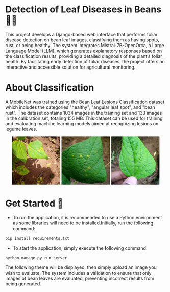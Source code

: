 # Detection of Leaf Diseases in Beans 🌱🫘

This project develops a Django-based web interface that performs foliar disease detection on bean leaf images, classifying them as having spots, rust, or being healthy. The system integrates Mistral-7B-OpenOrca, a Large Language Model (LLM), which generates explanatory responses based on the classification results, providing a detailed diagnosis of the plant’s foliar health. By facilitating early detection of foliar diseases, the project offers an interactive and accessible solution for agricultural monitoring.

# About Classification
A MobileNet was trained using the [Bean Leaf Lesions Classification dataset](https://www.kaggle.com/datasets/marquis03/bean-leaf-lesions-classification) which includes the categories "healthy", "angular leaf spot", and "bean rust". The dataset contains 1034 images in the training set and 133 images in the calibration set, totaling 155 MB. This dataset can be used for training and evaluating machine learning models aimed at recognizing lesions on legume leaves.

<p align="center">
  <img src="static/angular_leaf_spot_train.0.jpg" width="30%" />
  <img src="static/bean_rust_train.26.jpg" width="30%" />
  <img src="static/healthy_train.6.jpg" width="30%" />
</p>

# Get Started 🚀
- To run the application, it is recommended to use a Python environment as some libraries will need to be installed.Initially, run the following command:

```
pip install requirements.txt
```
- To start the application, simply execute the following command:
```
python manage.py run server
```
The following theme will be displayed, then simply upload an image you wish to evaluate. The system includes a validation to ensure that only images of bean leaves are evaluated, preventing incorrect results from being generated.